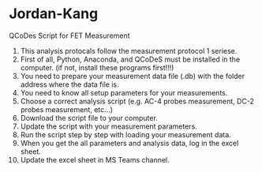 # Jordan-Kang
QCoDes Script for FET Measurement 

1. This analysis protocals follow the measurement protocol 1 seriese.
2. First of all, Python, Anaconda, and QCoDeS must be installed in the computer. (if not, install these programs first!!!)
3. You need to prepare your measurement data file (.db) with the folder address where the data file is.
4. You need to know all setup parameters for your measurements.
5. Choose a correct analysis script (e.g. AC-4 probes measurement, DC-2 probes measurement, etc...)
6. Download the script file to your computer.
7. Update the script with your measurement parameters.
8. Run the script step by step with loading your measurement data.
9. When you get the all parameters and analysis data, log in the excel sheet.
10. Update the excel sheet in MS Teams channel.
